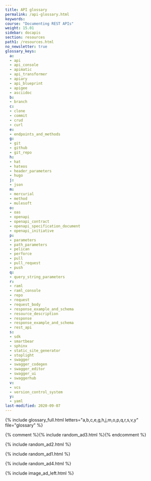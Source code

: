 ```yaml
---
title: API glossary
permalink: /api-glossary.html
keywords:
course: "Documenting REST APIs"
weight: 15.01
sidebar: docapis
section: resources
path1: /resources.html
no_newsletter: true
glossary_keys:
  a:
  - api
  - api_console
  - apimatic
  - api_transformer
  - apiary
  - api_blueprint
  - apigee
  - asciidoc
  b:
  - branch
  c:
  - clone
  - commit
  - crud
  - curl
  e:
  - endpoints_and_methods
  g:
  - git
  - github
  - git_repo
  h:
  - hat
  - hateos
  - header_parameters
  - hugo
  j:
  - json
  m:
  - mercurial
  - method
  - mulesoft
  o:
  - oas
  - openapi
  - openapi_contract
  - openapi_specification_document
  - openapi_initiative
  p:
  - parameters
  - path_parameters
  - pelican
  - perforce
  - pull
  - pull_request
  - push
  q:
  - query_string_parameters
  r:
  - raml
  - raml_console
  - repo
  - request
  - request_body
  - response_example_and_schema
  - resource_description
  - response
  - response_example_and_schema
  - rest_api
  s:
  - sdk
  - smartbear
  - sphinx
  - static_site_generator
  - stoplight
  - swagger
  - swagger_codegen
  - swagger_editor
  - swagger_ui
  - swaggerhub
  v:
  - vcs
  - version_control_system
  y:
  - yaml
last-modified: 2020-09-07
---
```


{% include glossary_full.html letters="a,b,c,e,g,h,j,m,o,p,q,r,s,v,y" file="glossary" %}

{% comment %}{% include random_ad3.html %}{% endcomment %}

{% include random_ad2.html %}

{% include random_ad1.html %}

{% include random_ad4.html %}

{% include image_ad_left.html %}
